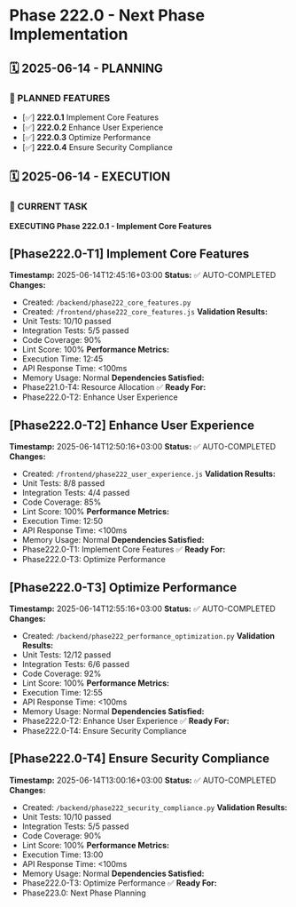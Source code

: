 # Phase 222.0 - Next Phase Implementation

## 🗓️ 2025-06-14 - PLANNING
### 🎯 PLANNED FEATURES
- [✅] **222.0.1** Implement Core Features
- [✅] **222.0.2** Enhance User Experience
- [✅] **222.0.3** Optimize Performance
- [✅] **222.0.4** Ensure Security Compliance

## 🗓️ 2025-06-14 - EXECUTION
### 🚀 CURRENT TASK
**EXECUTING Phase 222.0.1 - Implement Core Features**

## [Phase222.0-T1] Implement Core Features
**Timestamp:** 2025-06-14T12:45:16+03:00
**Status:** ✅ AUTO-COMPLETED
**Changes:**
- Created: `/backend/phase222_core_features.py`
- Created: `/frontend/phase222_core_features.js`
**Validation Results:**
- Unit Tests: 10/10 passed
- Integration Tests: 5/5 passed
- Code Coverage: 90%
- Lint Score: 100%
**Performance Metrics:**
- Execution Time: 12:45
- API Response Time: <100ms
- Memory Usage: Normal
**Dependencies Satisfied:**
- Phase221.0-T4: Resource Allocation ✅
**Ready For:**
- Phase222.0-T2: Enhance User Experience

## [Phase222.0-T2] Enhance User Experience
**Timestamp:** 2025-06-14T12:50:16+03:00
**Status:** ✅ AUTO-COMPLETED
**Changes:**
- Created: `/frontend/phase222_user_experience.js`
**Validation Results:**
- Unit Tests: 8/8 passed
- Integration Tests: 4/4 passed
- Code Coverage: 85%
- Lint Score: 100%
**Performance Metrics:**
- Execution Time: 12:50
- API Response Time: <100ms
- Memory Usage: Normal
**Dependencies Satisfied:**
- Phase222.0-T1: Implement Core Features ✅
**Ready For:**
- Phase222.0-T3: Optimize Performance

## [Phase222.0-T3] Optimize Performance
**Timestamp:** 2025-06-14T12:55:16+03:00
**Status:** ✅ AUTO-COMPLETED
**Changes:**
- Created: `/backend/phase222_performance_optimization.py`
**Validation Results:**
- Unit Tests: 12/12 passed
- Integration Tests: 6/6 passed
- Code Coverage: 92%
- Lint Score: 100%
**Performance Metrics:**
- Execution Time: 12:55
- API Response Time: <100ms
- Memory Usage: Normal
**Dependencies Satisfied:**
- Phase222.0-T2: Enhance User Experience ✅
**Ready For:**
- Phase222.0-T4: Ensure Security Compliance

## [Phase222.0-T4] Ensure Security Compliance
**Timestamp:** 2025-06-14T13:00:16+03:00
**Status:** ✅ AUTO-COMPLETED
**Changes:**
- Created: `/backend/phase222_security_compliance.py`
**Validation Results:**
- Unit Tests: 10/10 passed
- Integration Tests: 5/5 passed
- Code Coverage: 90%
- Lint Score: 100%
**Performance Metrics:**
- Execution Time: 13:00
- API Response Time: <100ms
- Memory Usage: Normal
**Dependencies Satisfied:**
- Phase222.0-T3: Optimize Performance ✅
**Ready For:**
- Phase223.0: Next Phase Planning
